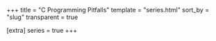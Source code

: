 +++
title = "C Programming Pitfalls"
template = "series.html"
sort_by = "slug"
transparent = true

[extra]
series = true
+++
